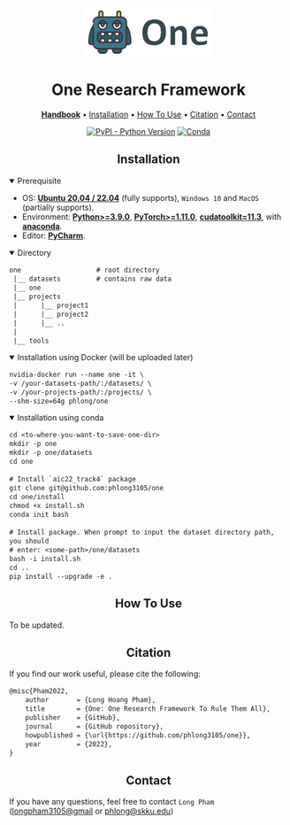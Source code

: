 <div align="center">
<img src="docs/data/one.png">

One Research Framework
=============================

<a href="docs/README.md"><b>Handbook</b></a> •
<a href="#installation">Installation</a> •
<a href="#how-to-use">How To Use</a> •
<a href="#citation">Citation</a> •
<a href="#contact">Contact</a>

[![PyPI - Python Version](https://img.shields.io/pypi/pyversions/pytorch-lightning)](https://pypi.org/project/pytorch-lightning/)
[![Conda](https://img.shields.io/conda/v/conda-forge/pytorch-lightning?label=conda&color=success)](https://anaconda.org/conda-forge/pytorch-lightning)
</div>


## <div align="center">Installation</div>

<details open>
<summary>Prerequisite</summary>

- OS: [**Ubuntu 20.04 / 22.04**](https://ubuntu.com/download/desktop) (fully supports), `Windows 10` and `MacOS` (partially supports).
- Environment: 
  [**Python>=3.9.0**](https://www.python.org/),
  [**PyTorch>=1.11.0**](https://pytorch.org/get-started/locally/), 
  [**cudatoolkit=11.3**](https://pytorch.org/get-started/locally/),
  with [**anaconda**](https://www.anaconda.com/products/distribution).
- Editor: [**PyCharm**](https://www.jetbrains.com/pycharm/download).
</details>

<details open>
<summary>Directory</summary>

```text
one                   # root directory
 |__ datasets         # contains raw data
 |__ one        
 |__ projects
 |      |__ project1
 |      |__ project2
 |      |__ ..
 |
 |__ tools
```
</details>

<details open>
<summary>Installation using Docker (will be uploaded later)</summary>

```shell
nvidia-docker run --name one -it \ 
-v /your-datasets-path/:/datasets/ \
-v /your-projects-path/:/projects/ \
--shm-size=64g phlong/one
```
</details>

<details open>
<summary>Installation using conda</summary>

```shell
cd <to-where-you-want-to-save-one-dir>
mkdir -p one
mkdir -p one/datasets
cd one

# Install `aic22_track4` package
git clone git@github.com:phlong3105/one
cd one/install
chmod +x install.sh
conda init bash

# Install package. When prompt to input the dataset directory path, you should 
# enter: <some-path>/one/datasets
bash -i install.sh
cd ..
pip install --upgrade -e .
```
</details>


## <div align="center">How To Use</div>

To be updated.


## <div align="center">Citation</div>
If you find our work useful, please cite the following:

```text
@misc{Pham2022,  
    author       = {Long Hoang Pham},  
    title        = {One: One Research Framework To Rule Them All},  
    publisher    = {GitHub},
    journal      = {GitHub repository},
    howpublished = {\url{https://github.com/phlong3105/one}},
    year         = {2022},
}
```


## <div align="center">Contact</div>
If you have any questions, feel free to contact `Long Pham` 
([longpham3105@gmail](longpham3105@gmail) or [phlong@skku.edu](phlong@skku.edu))
